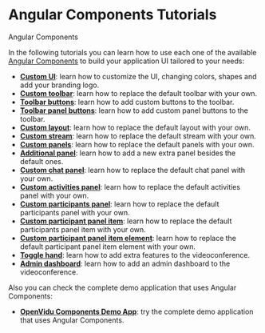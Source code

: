 # Angular Components Tutorials

Angular Components

In the following tutorials you can learn how to use each one of the available [Angular Components](../../ui-components/angular-components/) to build your application UI tailored to your needs:

- [**Custom UI**](openvidu-custom-ui/): learn how to customize the UI, changing colors, shapes and add your branding logo.
- [**Custom toolbar**](openvidu-custom-toolbar/): learn how to replace the default toolbar with your own.
- [**Toolbar buttons**](openvidu-toolbar-buttons/): learn how to add custom buttons to the toolbar.
- [**Toolbar panel buttons**](openvidu-toolbar-panel-buttons/): learn how to add custom panel buttons to the toolbar.
- [**Custom layout**](openvidu-custom-layout/): learn how to replace the default layout with your own.
- [**Custom stream**](openvidu-custom-stream/): learn how to replace the default stream with your own.
- [**Custom panels**](openvidu-custom-panels/): learn how to replace the default panels with your own.
- [**Additional panel**](openvidu-additional-panels/): learn how to add a new extra panel besides the default ones.
- [**Custom chat panel**](openvidu-custom-chat-panel/): learn how to replace the default chat panel with your own.
- [**Custom activities panel**](openvidu-custom-activities-panel/): learn how to replace the default activities panel with your own.
- [**Custom participants panel**](openvidu-custom-participants-panel/): learn how to replace the default participants panel with your own.
- [**Custom participant panel item**](openvidu-custom-participant-panel-item/): learn how to replace the default participants panel item with your own.
- [**Custom participant panel item element**](openvidu-custom-participant-panel-item-element/): learn how to replace the default participant panel item element with your own.
- [**Toggle hand**](openvidu-toggle-hand/): learn how to add extra features to the videoconference.
- [**Admin dashboard**](openvidu-admin-dashboard/): learn how to add an admin dashboard to the videoconference.

Also you can check the complete demo application that uses Angular Components:

- [**OpenVidu Components Demo App**](openvidu-components-demo/): try the complete demo application that uses Angular Components.
